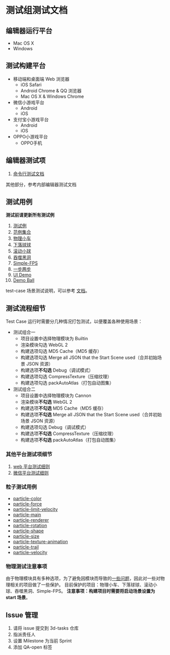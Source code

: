 # 测试组测试文档

## 编辑器运行平台

- Mac OS X
- Windows

## 测试构建平台

- 移动端和桌面端 Web 浏览器
  - iOS Safari
  - Android Chrome & QQ 浏览器
  - Mac OS X & Windows Chrome
- 微信小游戏平台
  - Android
  - iOS
- 支付宝小游戏平台
  - Android
  - iOS
- OPPO小游戏平台
  - OPPO手机

## 编辑器测试项
1. [命令行测试文档](./publish.md)

其他部分，参考内部编辑器测试文档

## 测试用例

**测试前请更新所有测试例**

1. [测试例](https://github.com/cocos-creator/test-cases-3d)
2. [范例集合](https://github.com/cocos-creator/example-3d)
3. [物理小车](https://github.com/cocos-creator/example-3d/tree/master/simple-car-game)
4. [下落球球](https://github.com/cocos-creator/example-3d/tree/master/falling-ball)
5. [滚动小球](https://github.com/cocos-creator/example-3d/tree/master/roll-a-ball)
6. [吞噬黑洞](https://github.com/cocos-creator/example-3d/tree/master/simple-hole)
7. [Simple-FPS](https://github.com/cocos-creator/example-3d/tree/master/simple-fps)
8. [一步两步](https://github.com/cocos-creator/tutorial-mind-your-step-3d)
9. [UI Demo](https://github.com/cocos-creator/demo-ui/tree/3d)
10. [Demo Ball](https://github.com/cocos-creator/demo-ball)

test-case 场景测试说明，可以参考 [文档](./test-case-docs.md)。

## 测试流程细节

Test Case 运行时需要分几种情况打包测试，以便覆盖各种使用场景：

- 测试组合一
  - 项目设置中选择物理模块为 Builtin
  - 渲染模块勾选 WebGL 2
  - 构建选项勾选 MD5 Cache（MD5 缓存）
  - 构建选项勾选 Merge all JSON that the Start Scene used（合并初始场景 JSON 资源）
  - 构建选项**不勾选** Debug（调试模式）
  - 构建选项勾选 CompressTexture（压缩纹理）
  - 构建选项勾选 packAutoAtlas（打包自动图集）
- 测试组合二
  - 项目设置中选择物理模块为 Cannon
  - 渲染模块**不勾选** WebGL 2
  - 构建选项**不勾选** MD5 Cache（MD5 缓存）
  - 构建选项**不勾选** Merge all JSON that the Start Scene used（合并初始场景 JSON 资源）
  - 构建选项勾选 Debug（调试模式）
  - 构建选项**不勾选** CompressTexture（压缩纹理）
  - 构建选项**不勾选** packAutoAtlas（打包自动图集）

### 其他平台测试项细节
1. [web 平台测试细则](./publish/web-build-docs.md)
2. [微信平台测试细则](./publish/wechat-build-docs.md)

### 粒子测试用例

 - [particle-color](./particle/particle-color.md)
 - [particle-force](./particle/particle-force.md)
 - [particle-limit-velocity](./particle/particle-limit-velocity.md)
 - [particle-main](./particle/particle-main.md)
 - [particle-renderer](./particle/particle-renderer.md)
 - [particle-rotation](./particle/particle-rotation.md)
 - [particle-shape](./particle/particle-shape.md)
 - [particle-size](./particle/particle-size.md)
 - [particle-texture-animation](./particle/particle-texture-animation.md)
 - [particle-trail](./particle/particle-trail.md)
 - [particle-velocity](./particle/particle-velocity.md)

### 物理测试注意事项

由于物理模块具有多种选项，为了避免因模块而导致的[一些问题](https://github.com/cocos-creator/3d-tasks/issues/1937)，因此对一些对物理相关的项目做了一些保护。
目前保护的项目：物理小车、下落球球、滚动小球、吞噬黑洞、Simple-FPS。
**注意事项：构建项目时需要将启动场景设置为 start 场景**。

## Issue 管理

1. 请将 issue 提交到 3d-tasks 仓库
2. 指派责任人
3. 设置 Milestone 为当前 Sprint
4. 添加 QA-open 标签

